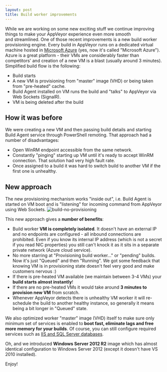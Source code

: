 ```yaml
---
layout: post
title: Build worker improvements
---
```


While we are working on some new exciting stuff we continue improving things to make your AppVeyor experience even more smooth and streamlined. One of those recent improvements is a new build worker provisioning engine. Every build in AppVeyor runs on a dedicated virtual machine hosted in <a href="https://azure.microsoft.com/en-us/">Microsoft Azure</a> (yes, now it's called "Microsoft Azure"). Azure is a great platform - their VMs are considerably faster than competitors' and creation of a new VM is a blast (usually around 3 minutes). Simplified build flow is the following:
<ul>
    <li>Build starts</li>
    <li>A new VM is provisioning from "master" image (VHD) or being taken from "pre-heated" cache.</li>
    <li>Build Agent installed on VM runs the build and "talks" to AppVeyor via Web Sockets (SignalR).</li>
    <li>VM is being deleted after the build</li>
</ul>
<h2>How it was before</h2>
We were creating a new VM and then passing build details and starting Build Agent service through PowerShell remoting. That approach had a number of disadvantages:
<ul>
    <li>Open WinRM endpoint accessible from the same network.</li>
    <li>Constantly "pinging" starting up VM until it's ready to accept WinRM connection. That solution had very high fault rate.</li>
    <li>Once assigned to a build it was hard to switch build to another VM if the first one is unhealthy.</li>
</ul>
<h2>New approach</h2>
The new provisioning mechanism works "inside out", i.e. Build Agent is started on VM boot and is "listening" for incoming command from AppVeyor using Web Sockets.

<img src="/assets/images/posts/build-workers/build-no-provisioning.png" alt="build-no-provisioning">

This new approach gives a <strong>number of benefits</strong>:
<ul>
    <li>Build worker <strong>VM is completely isolated</strong>. It doesn't have an external IP and no endpoints are configured - all inbound connections are prohibited. Even if you know its internal IP address (which is not a secret if you read NIC properties) you still can't knock it as it sits in a separate private network (Azure cloud service).</li>
    <li>No more starring at "Provisioning build worker..." or "pending" builds. Now it's just "Queued" and then "Running". We got some feedback that knowing VM is in provisioning state doesn't feel very good and make customers nervous :)</li>
    <li>If there is pre-heated VM available (we maintain between 3-4 VMs) your <strong>build starts almost instantly</strong>!</li>
    <li>If there are no pre-heated VMs it would take around <strong>3 minutes to provision new VM</strong> from scratch.</li>
    <li>Whenever AppVeyor detects there is unhealthy VM worker it will re-schedule the build to another healthy instance, so generally it means being a bit longer in "Queued" state.</li>
</ul>
We also optimized worker "master" image (VHD) itself to make sure only minimum set of services is enabled to<strong> boot fast, eliminate lags and free more memory for your builds</strong>. Of course, you can still configure required services such as <a href="https://www.appveyor.com/docs/services-databases">IIS and SQL Server databases</a>.

Oh, and we introduced <strong>Windows Server 2012 R2</strong> image which has almost identical configuration to Windows Server 2012 (except it doesn't have VS 2010 installed).

Enjoy!

